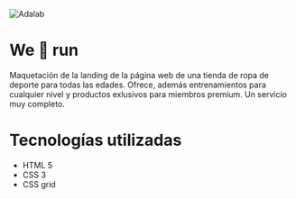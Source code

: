 ![Adalab](https://beta.adalab.es/resources/images/adalab-logo-155x61-bg-white.png)

# We 🧡 run
Maquetación de la landing de la página web de una tienda de ropa de deporte para todas las edades. Ofrece, además entrenamientos para cualquier nivel y productos exlusivos para miembros premium. Un servicio muy completo.

# Tecnologías utilizadas
- HTML 5
- CSS 3
- CSS grid
